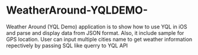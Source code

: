 WeatherAround-YQLDEMO-
======================

Weather Around (YQL Demo) application is to show how to use YQL in iOS and parse and display data from JSON format. Also, it include sample for GPS location. User can input multiple cities name to get weather information repectively by passing SQL like querry to YQL API
